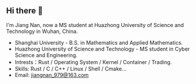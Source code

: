 ## Hi there 👋

I'm Jiang Nan, now a MS student at Huazhong University of Science and Technology in Wuhan, China.

- Shanghai University - B.S. in Mathematics and Applied Mathematics.
- Huazhong University of Science and Technology - MS student in Cyber Science and Engineering.
- Intrests：Rust / Operating System / Kernel / Container / Trading.
- Skills: Rust / C / C++ / Linux / Shell / Cmake...
- Email: jiangnan_979@163.com


<!--
<div align="center"> <img src="https://github-readme-stats.vercel.app/api/top-langs/?username=jiangnan&hide_title=true&hide_border=true&layout=compact&langs_count=6&text_color=000&icon_color=fff&bg_color=0,52fa5a,4dfcff,c64dff&theme=graywhite" /> </div>
**GotGyu/GotGyu** is a ✨ _special_ ✨ repository because its `README.md` (this file) appears on your GitHub profile.

Here are some ideas to get you started:

- 🔭 I’m currently working on ...
- 🌱 I’m currently learning ...
- 👯 I’m looking to collaborate on ...
- 🤔 I’m looking for help with ...
- 💬 Ask me about ...
- 📫 How to reach me: ...
- 😄 Pronouns: ...
- ⚡ Fun fact: ...
-->
